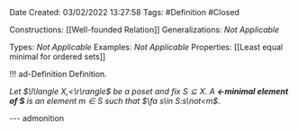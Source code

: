 <br />
<br />

Date Created: 03/02/2022 13:27:58
Tags: #Definition #Closed 

Constructions: [[Well-founded Relation]]
Generalizations: _Not Applicable_

Types: _Not Applicable_
Examples: _Not Applicable_
Properties: [[Least equal minimal for ordered sets]]

!!! ad-Definition Definition.

_Let $\l\langle X,<\r\rangle$ be a poset and fix $S\subseteq X$. A **$<$-minimal element of $S$** is an element $m\in S$ such that $\fa s\in S:s\not<m$._

--- admonition
